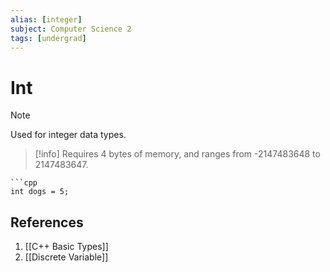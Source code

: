 ```yaml
---
alias: [integer]
subject: Computer Science 2
tags: [undergrad]
---
```

# Int

> [!note]
> Used for integer data types. 

>[!info]
> Requires 4 bytes of memory, and ranges from -2147483648 to 2147483647.

````ad-example
```cpp
int dogs = 5;
````

## References
1. [[C++ Basic Types]]
2. [[Discrete Variable]]